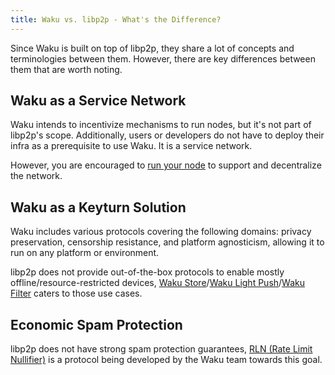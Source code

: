 ```yaml
---
title: Waku vs. libp2p - What's the Difference?
---
```


Since Waku is built on top of libp2p, they share a lot of concepts and terminologies between them. However, there are key differences between them that are worth noting.

## Waku as a Service Network

Waku intends to incentivize mechanisms to run nodes, but it's not part of libp2p's scope. Additionally, users or developers do not have to deploy their infra as a prerequisite to use Waku. It is a service network.

However, you are encouraged to [run your node](https://github.com/waku-org/nwaku/tree/master/docs/operators) to support and decentralize the network.

## Waku as a Keyturn Solution

Waku includes various protocols covering the following domains: privacy preservation, censorship resistance, and platform agnosticism, allowing it to run on any platform or environment.

libp2p does not provide out-of-the-box protocols to enable mostly offline/resource-restricted devices, [Waku Store](/overview/concepts/protocols#waku-store)/[Waku Light Push](/overview/concepts/protocols#waku-light-push)/[Waku Filter](/overview/concepts/protocols#waku-filter) caters to those use cases.

## Economic Spam Protection

libp2p does not have strong spam protection guarantees, [RLN (Rate Limit Nullifier)](/overview/concepts/protocols#waku-rln-relay) is a protocol being developed by the Waku team towards this goal.
